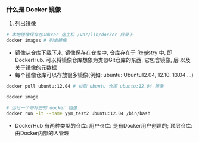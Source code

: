 ### 什么是 Docker 镜像

1. 列出镜像
```bash
# 本地镜像保存在Dokcer 宿主机 /var/lib/docker 目录下
docker images # 列出镜像
```

- 镜像从仓库下载下来, 镜像保存在仓库中, 仓库存在于 Registry 中, 即 DockerHub. 可以将镜像仓库想象为类似Git仓库的东西, 它包含镜像, 层 以及关于镜像的元数据
- 每个镜像仓库可以存放很多镜像(例如: ubuntu: Ubuntu12.04, 12.10. 13.04 ...)

```bash
docker pull ubuntu:12.04 # 拉取 ubuntu 仓库 ubuntu:12.04 镜像

docker image

# 运行一个带标签的 docker 镜像
docker run -it --name yym_test2 ubuntu:12.04 /bin/bash
```

- DockerHub 有两种类型的仓库: 用户仓库: 是有Docker用户创建的; 顶层仓库: 由Docker内部的人管理